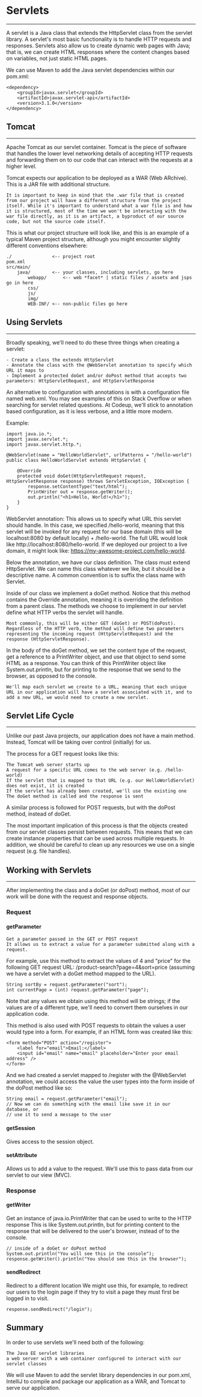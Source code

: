 # Servlets
<hr>
A servlet is a Java class that extends the HttpServlet class from the servlet library. A servlet's most basic functionality is to handle HTTP requests and responses. Servlets also allow us to create dynamic web pages with Java; that is, we can create HTML responses where the content changes based on variables, not just static HTML pages.

We can use Maven to add the Java servlet dependencies within our pom.xml:

    <dependency>
        <groupId>javax.servlet</groupId>
        <artifactId>javax.servlet-api</artifactId>
        <version>3.1.0</version>
    </dependency>

## Tomcat
<hr>
Apache Tomcat as our servlet container. Tomcat is the piece of software that handles the lower level networking details of accepting HTTP requests and forwarding them on to our code that can interact with the requests at a higher level.

Tomcat expects our application to be deployed as a WAR (Web ARchive). This is a JAR file with additional structure.

    It is important to keep in mind that the .war file that is created from our project will have a different structure from the project itself. While it's important to understand what a war file is and how it is structured, most of the time we won't be interacting with the war file directly, as it is an artifact, a byproduct of our source code, but not the source code itself.

This is what our project structure will look like, and this is an example of a typical Maven project structure, although you might encounter slightly different conventions elsewhere:

    ./               <-- project root
    pom.xml
    src/main/
        java/        <-- your classes, including servlets, go here
            webapp/      <-- web *facet* | static files / assets and jsps go in here
            css/
            js/
            img/
            WEB-INF/ <-- non-public files go here

## Using Servlets
<hr>
Broadly speaking, we'll need to do these three things when creating a servlet:

    - Create a class the extends HttpServlet
    - Annotate the class with the @WebServlet annotation to specify which URL it maps to
    - Implement a protected doGet and/or doPost method that accepts two parameters: HttpServletRequest, and HttpServletResponse

An alternative to configuration with annotations is with a configuration file named web.xml. You may see examples of this on Stack Overflow or when searching for servlet related questions. At Codeup, we'll stick to annotation based configuration, as it is less verbose, and a little more modern.

Example:

    import java.io.*;
    import javax.servlet.*;
    import javax.servlet.http.*;
    
    @WebServlet(name = "HelloWorldServlet", urlPatterns = "/hello-world")
    public class HelloWorldServlet extends HttpServlet {

        @Override
        protected void doGet(HttpServletRequest request, HttpServletResponse response) throws ServletException, IOException {
            response.setContentType("text/html");
            PrintWriter out = response.getWriter();
            out.println("<h1>Hello, World!</h1>");
        }
    }
WebServlet annotation: This allows us to specify what URL this servlet should handle. In this case, we specified /hello-world, meaning that this servlet will be invoked for any request for our base domain (this will be localhost:8080 by default locally) + /hello-world. The full URL would look like http://localhost:8080/hello-world. If we deployed our project to a live domain, it might look like: https://my-awesome-project.com/hello-world.

Below the annotation, we have our class definition. The class must extend HttpServlet. We can name this class whatever we like, but it should be a descriptive name. A common convention is to suffix the class name with Servlet.

Inside of our class we implement a doGet method. Notice that this method contains the Override annotation, meaning it is overriding the definition from a parent class. The methods we choose to implement in our servlet define what HTTP verbs the servlet will handle. 

    Most commonly, this will be either GET (doGet) or POST(doPost). Regardless of the HTTP verb, the method will define two parameters representing the incoming request (HttpServletRequest) and the response (HttpServletResponse).
In the body of the doGet method, we set the content type of the request, get a reference to a PrintWriter object, and use that object to send some HTML as a response. You can think of this PrintWriter object like System.out.println, but for printing to the response that we send to the browser, as opposed to the console.

    We'll map each servlet we create to a URL, meaning that each unique URL in our application will have a servlet associated with it, and to add a new URL, we would need to create a new servlet.

## Servlet Life Cycle
<hr>
Unlike our past Java projects, our application does not have a main method. Instead, Tomcat will be taking over control (initially) for us.

The process for a GET request looks like this:

    The Tomcat web server starts up
    A request for a specific URL comes to the web server (e.g. /hello-world)
    If the servlet that is mapped to that URL (e.g. our HelloWorldServlet) does not exist, it is created
    If the servlet has already been created, we'll use the existing one
    The doGet method is called and the response is sent

A similar process is followed for POST requests, but with the doPost method, instead of doGet.

The most important implication of this process is that the objects created from our servlet classes persist between requests. This means that we can create instance properties that can be used across multiple requests. In addition, we should be careful to clean up any resources we use on a single request (e.g. file handles).

## Working with Servlets
<hr>
After implementing the class and a doGet (or doPost) method, most of our work will be done with the request and response objects.

### Request
#### getParameter
    Get a parameter passed in the GET or POST request
    It allows us to extract a value for a parameter submitted along with a request.
For example, use this method to extract the values of 4 and "price" for the following GET request URL: /product-search?page=4&sort=price (assuming we have a servlet with a doGet method mapped to the URL).

    String sortBy = request.getParameter("sort");
    int currentPage = (int) request.getParameter("page");
Note that any values we obtain using this method will be strings; if the values are of a different type, we'll need to convert them ourselves in our application code.

This method is also used with POST requests to obtain the values a user would type into a form. For example, if an HTML form was created like this:

    <form method="POST" action="/register">
        <label for="email">Email:</label>
        <input id="email" name="email" placeholder="Enter your email address" />
    </form>
And we had created a servlet mapped to /register with the @WebServlet annotation, we could access the value the user types into the form inside of the doPost method like so:

    String email = request.getParameter("email");
    // Now we can do something with the email like save it in our database, or
    // use it to send a message to the user
#### getSession
Gives access to the session object.

#### setAttribute
Allows us to add a value to the request. We'll use this to pass data from our servlet to our view (MVC).

### Response
#### getWriter
Get an instance of java.io.PrintWriter that can be used to write to the HTTP response
This is like System.out.println, but for printing content to the response that will be delivered to the user's browser, instead of to the console.

    // inside of a doGet or doPost method
    System.out.println("You will see this in the console");
    response.getWriter().println("You should see this in the browser");

#### sendRedirect
Redirect to a different location
We might use this, for example, to redirect our users to the login page if they try to visit a page they must first be logged in to visit.

    response.sendRedirect("/login");

## Summary
In order to use servlets we'll need both of the following:

    The Java EE servlet libraries
    a web server with a web container configured to interact with our servlet classes

We will use Maven to add the servlet library dependencies in our pom.xml, IntelliJ to compile and package our application as a WAR, and Tomcat to serve our application.